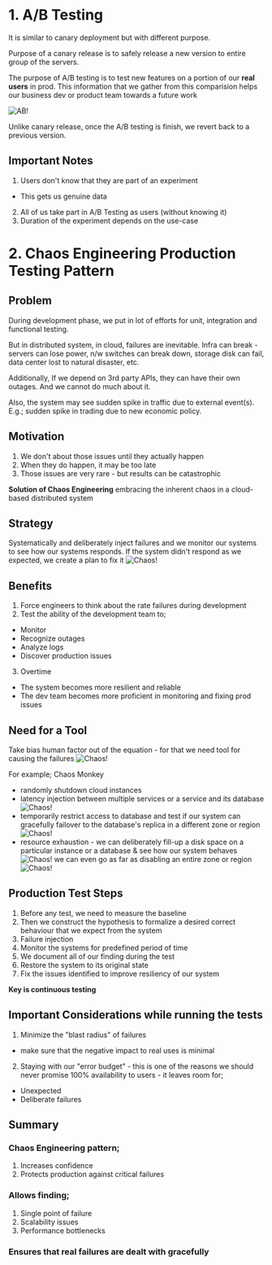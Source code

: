 # 1. A/B Testing
It is similar to canary deployment but with different purpose.

Purpose of a canary release is to safely release a new version to entire group of the servers.

The purpose of A/B testing is to test new features on a portion of our **real users** in prod. This information that we gather from this comparision helps our business dev or product team towards a future work 

![AB!](images/ab1.png)

Unlike canary release, once the A/B testing is finish, we revert back to a previous version.

## Important Notes
1. Users don't know that they are part of an experiment
- This gets us genuine data
2. All of us take part in A/B Testing as users (without knowing it)
3. Duration of the experiment depends on the use-case

# 2. Chaos Engineering Production Testing Pattern
## Problem
During development phase, we put in lot of efforts for unit, integration and functional testing.

But in distributed system, in cloud, failures are inevitable. Infra can break - servers can lose power, n/w switches can break down, storage disk can fail, data center lost to natural disaster, etc. 

Additionally, If we depend on 3rd party APIs, they can have their own outages. And we cannot do much about it.

Also, the system may see sudden spike in traffic due to external event(s). E.g.; sudden spike in trading due to new economic policy.

## Motivation
1. We don't about those issues until they actually happen
2. When they do happen, it may be too late
3. Those issues are very rare - but results can be catastrophic

**Solution of Chaos Engineering** embracing the inherent chaos in a cloud-based distributed system

## Strategy
Systematically and deliberately inject failures and we monitor our systems to see how our systems responds. If the system didn't respond as we expected, we create a plan to fix it 
![Chaos!](images/chaos1.png)

## Benefits
1. Force engineers to think about the rate failures during development
2. Test the ability of the development team to;
- Monitor
- Recognize outages
- Analyze logs
- Discover production issues
3. Overtime 
- The system becomes more resilient and reliable
- The dev team becomes more proficient in monitoring and fixing prod issues

## Need for a Tool
Take bias human factor out of the equation - for that we need tool for causing the failures
![Chaos!](images/chaos2.png)

For example; Chaos Monkey
- randomly shutdown cloud instances
- latency injection  between multiple services or a service and its database
![Chaos!](images/chaos3.png)
- temporarily restrict access to database and test if our system can gracefully failover to the database's replica in a different zone  or region
![Chaos!](images/chaos4.png)
- resource exhaustion - we can deliberately fill-up a disk space on a particular instance or a database & see how our system behaves
![Chaos!](images/chaos5.png)
we can even go as far as disabling an entire zone or region
![Chaos!](images/chaos6.png)

## Production Test Steps
1. Before any test, we need to measure the baseline
2. Then we construct the hypothesis to formalize a desired correct behaviour that we expect from the system
3. Failure injection
4. Monitor the systems for predefined period of time
5. We document all of our finding during the test
6. Restore the system to its original state
7. Fix the issues identified to improve resiliency of our system

**Key is continuous testing**

## Important Considerations while running the tests
1. Minimize the "blast radius" of failures
- make sure that the negative impact to real uses is minimal

2. Staying with our "error budget" - this is one of the reasons we should never promise 100% availability to users - it leaves room for;
- Unexpected
- Deliberate failures

## Summary
### Chaos Engineering pattern;
1. Increases confidence
2. Protects production against critical failures

### Allows finding;
1. Single point of failure
2. Scalability issues
3. Performance bottlenecks

### Ensures that real failures are dealt with gracefully







